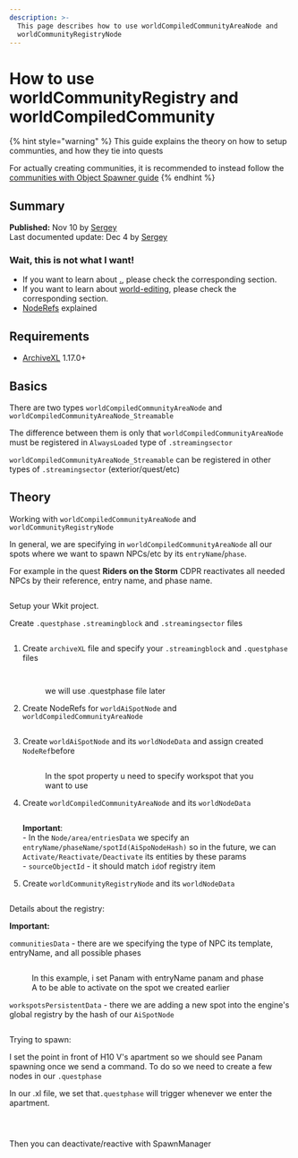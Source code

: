 ```yaml
---
description: >-
  This page describes how to use worldCompiledCommunityAreaNode and
  worldCommunityRegistryNode
---
```


# How to use worldCommunityRegistry and worldCompiledCommunity

{% hint style="warning" %}
This guide explains the theory on how to setup communties, and how they tie into quests

For actually creating communities, it is recommended to instead follow the [communities with Object Spawner guide](../world-editing/ai-and-npcs/creating-communities.md)
{% endhint %}

## Summary

**Published:** Nov 10 by [Sergey](https://app.gitbook.com/u/N691cVEMA0Nmecc6QHIAM73aI0z1 "mention")\
Last documented update: Dec 4 by [Sergey](https://app.gitbook.com/u/N691cVEMA0Nmecc6QHIAM73aI0z1 "mention")

### Wait, this is not what I want!

* If you want to learn about [.](./ "mention"), please check the corresponding section.
* If you want to learn about [world-editing](../world-editing/ "mention"), please check the corresponding section.
* [NodeRefs](../../for-mod-creators-theory/files-and-what-they-do/file-formats/the-whole-world-.streamingsector/noderefs.md) explained

## Requirements

* [ArchiveXL](../../for-mod-creators-theory/core-mods-explained/archivexl/) 1.17.0+

## Basics

There are two types `worldCompiledCommunityAreaNode`  and `worldCompiledCommunityAreaNode_Streamable`

The difference between them is only that `worldCompiledCommunityAreaNode` must be registered in `AlwaysLoaded` type of `.streamingsector`

`worldCompiledCommunityAreaNode_Streamable` can be registered in other types of `.streamingsector` (exterior/quest/etc)

## Theory

Working with `worldCompiledCommunityAreaNode` and `worldCommunityRegistryNode`

In general, we are specifying in `worldCompiledCommunityAreaNode` all our spots where we want to spawn NPCs/etc by its `entryName`/`phase`.

For example in the quest **Riders on the Storm** CDPR reactivates all needed NPCs by their reference, entry name, and phase name.

<figure><img src="../../.gitbook/assets/image (7) (1) (1).png" alt=""><figcaption></figcaption></figure>

Setup your Wkit project.

Create `.questphase` `.streamingblock` and `.streamingsector` files&#x20;

<figure><img src="../../.gitbook/assets/image (1) (1) (1) (1) (1) (1) (1) (1).png" alt=""><figcaption></figcaption></figure>

1.  Create `archiveXL` file and specify your `.streamingblock` and `.questphase` files&#x20;

    <figure><img src="../../.gitbook/assets/image (4) (1) (1).png" alt=""><figcaption></figcaption></figure>

    <figure><img src="../../.gitbook/assets/image (6) (1) (1).png" alt=""><figcaption><p>we will use .questphase file later</p></figcaption></figure>


2.  Create NodeRefs for `worldAiSpotNode` and `worldCompiledCommunityAreaNode`&#x20;

    <figure><img src="../../.gitbook/assets/image (8) (1) (1).png" alt=""><figcaption></figcaption></figure>


3.  Create `worldAiSpotNode` and its `worldNodeData` and assign created `NodeRef`before

    <figure><img src="../../.gitbook/assets/image (10) (1) (1).png" alt=""><figcaption><p>In the spot property u need to specify workspot that you want to use</p></figcaption></figure>


4.  Create `worldCompiledCommunityAreaNode` and its `worldNodeData`&#x20;

    <figure><img src="../../.gitbook/assets/image (12) (1) (1).png" alt=""><figcaption></figcaption></figure>

    **Important**:\
    \- In the `Node/area/entriesData` we specify an `entryName/phaseName/spotId(AiSpoNodeHash)` so in the future, we can `Activate/Reactivate/Deactivate` its entities by these params\
    \- `sourceObjectId` - it should match `id`of registry item
5.  Create `worldCommunityRegistryNode` and its `worldNodeData`&#x20;

    <figure><img src="../../.gitbook/assets/image (13) (1) (1).png" alt=""><figcaption></figcaption></figure>



Details about the registry:

**Important:**

`communitiesData` - there are we specifying the type of NPC its template, entryName, and all possible phases&#x20;

<figure><img src="../../.gitbook/assets/image (14) (1).png" alt=""><figcaption><p>In this example, i set Panam with entryName panam and phase A to be able to activate on the spot we created earlier</p></figcaption></figure>

`workspotsPersistentData` - there we are adding a new spot into the engine's global registry by the hash of our `AiSpotNode`

<figure><img src="../../.gitbook/assets/image (16).png" alt=""><figcaption></figcaption></figure>

Trying to spawn:

I set the point in front of H10 V's apartment so we should see Panam spawning once we send a command. To do so we need to create a few nodes in our `.questphase`

In our .xl file, we set that`.questphase` will trigger whenever we enter the apartment.

<figure><img src="../../.gitbook/assets/image (17).png" alt=""><figcaption></figcaption></figure>

<figure><img src="../../.gitbook/assets/image (18).png" alt=""><figcaption></figcaption></figure>

<figure><img src="../../.gitbook/assets/image (19).png" alt=""><figcaption></figcaption></figure>

Then you can deactivate/reactive with SpawnManager
